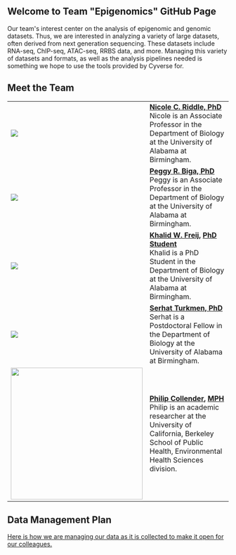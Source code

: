 ## Welcome to Team "Epigenomics" GitHub Page

Our team's interest center on the analysis of epigenomic and genomic datasets.  Thus, we are interested in analyzing a variety of large datasets, often derived from next generation sequencing.  These datasets include RNA-seq, ChIP-seq, ATAC-seq, RRBS data, and more.  Managing this variety of datasets and formats, as well as the analysis pipelines needed is something we hope to use the tools provided by Cyverse for. 

## Meet the Team

| |  |
|---|---|
| <img src="https://www.uab.edu/cas/biology/images/images/people/faculty/nicole-riddle.jpg"> | [**Nicole C. Riddle, PhD**](https://github.com/riddlenc)<br/> Nicole is an Associate Professor in the Department of Biology at the University of Alabama at Birmingham. |
| <img src="https://www.uab.edu/cas/biology/images/images/people/faculty/peggy-biga.jpg"> | [**Peggy R. Biga, PhD**](https://github.com/peggybiga)<br/> Peggy is an Associate Professor in the Department of Biology at the University of Alabama at Birmingham. |
| <img src="https://www.uab.edu/cas/biology/images/images/people/grad_students/khalid-freij.jpg"> | [**Khalid W. Freij**](https://github.com/kfreij95)**,** [**PhD Student**](https://www.researchgate.net/profile/Khalid-Freij)<br/> Khalid is a PhD Student in the Department of Biology at the University of Alabama at Birmingham. |
| <img src="https://imgur.com/refmO39.jpg"> | [**Serhat Turkmen, PhD**](https://github.com/s3rhat)<br/> Serhat is a Postdoctoral Fellow in the Department of Biology at the University of Alabama at Birmingham. |
| <img src="https://i2.wp.com/publichealth.berkeley.edu/wp-content/uploads/2020/08/phil-c-98.jpg?w=900&ssl=1" width="300"> | [**Philip Collender**](https://github.com/pcollender)**,** [**MPH**](https://scholar.google.com/citations?user=dp7nggQAAAAJ&hl=en)<br/> Philip is an academic researcher at the University of California, Berkeley School of Public Health, Environmental Health Sciences division. |

## Data Management Plan
[Here is how we are managing our data as it is collected to make it open for our colleagues.](https://github.com/kfreij95/Group-A-Capstone-I/projects/1?add_cards_query=is%3Aopen)

